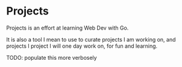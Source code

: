 # Projects

Projects is an effort at learning Web Dev with Go.

It is also a tool I mean to use to curate projects I am working on, and projects I project I will one day work on, for fun and learning.

TODO: populate this more verbosely
